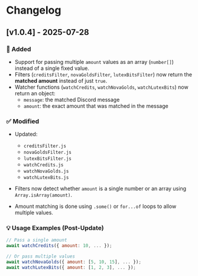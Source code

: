# Changelog

## [v1.0.4] - 2025-07-28

### 🚀 Added
- Support for passing multiple `amount` values as an array (`number[]`) instead of a single fixed value.
- Filters (`creditsFilter`, `novaGoldsFilter`, `lutexBitsFilter`) now return the **matched amount** instead of just `true`.
- Watcher functions (`watchCredits`, `watchNovaGolds`, `watchLutexBits`) now return an object:
  - `message`: the matched Discord message
  - `amount`: the exact amount that was matched in the message

### ✅ Modified
- Updated:
  - `creditsFilter.js`
  - `novaGoldsFilter.js`
  - `lutexBitsFilter.js`
  - `watchCredits.js`
  - `watchNovaGolds.js`
  - `watchLutexBits.js`

- Filters now detect whether `amount` is a single number or an array using `Array.isArray(amount)`.
- Amount matching is done using `.some()` or `for...of` loops to allow multiple values.

### 💡 Usage Examples (Post-Update)
```js
// Pass a single amount
await watchCredits({ amount: 10, ... });

// Or pass multiple values
await watchNovaGolds({ amount: [5, 10, 15], ... });
await watchLutexBits({ amount: [1, 2, 3], ... });
